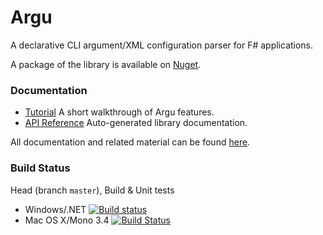 # Argu

A declarative CLI argument/XML configuration parser for F# applications. 

A package of the library is available on [Nuget](http://www.nuget.org/packages/Argu/).

### Documentation

* [Tutorial](http://nessos.github.io/Argu/tutorial.html) A short walkthrough of Argu features.
* [API Reference](http://nessos.github.io/Argu/reference/index.html) Auto-generated library documentation.

All documentation and related material can be found [here](http://nessos.github.io/Argu/).

### Build Status

Head (branch `master`), Build & Unit tests

* Windows/.NET [![Build status](https://ci.appveyor.com/api/projects/status/a6tvfn5pmobe5f65?svg=true)](https://ci.appveyor.com/project/nessos/argu)
* Mac OS X/Mono 3.4 [![Build Status](https://travis-ci.org/nessos/Argu.png?branch=master)](https://travis-ci.org/nessos/Argu/branches)
